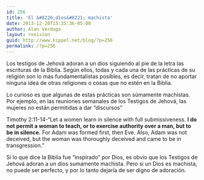 ```yaml
---
id: 256
title: 'El &#8220;dios&#8221; machista'
date: 2013-12-20T15:35:36-05:00
author: Alan Verdugo
layout: revision
guid: http://www.kippel.net/blog/?p=256
permalink: /?p=256
---
```

Los testigos de Jehová adoran a un dios siguiendo al pie de la letra las escrituras de la Biblia. Según ellos, todas y cada una de las prácticas de su religión son lo más fundamentalistas posibles, es decir, tratan de no aportar ninguna idea de otras religiones o cosas que no estén en la Biblia.

Lo curioso es que algunas de estas prácticas son súmamente machistas. Por ejemplo, en las reuniones semanales de los Testigos de Jehová, las mujeres no están permitidas a dar &#8220;discursos&#8221;

Timothy 2:11-14-&#8220;Let a women learn in silence with full submissiveness. **I do not permit a woman to teach, or to exercise authority over a man, but to be in silence.** For Adam was formed first, then Eve. Also, Adam was not deceived, but the woman was thoroughly deceived and came to be in transgression.&#8221;

Si lo que dice la Biblia fue &#8220;inspirado&#8221; por Dios, es obvio que los Testigos de Jehová adoran a un dios sumamente machista. Pero si un Dios es machista, no puede ser perfecto, y por lo tanto dejaría de ser digno de adoración.